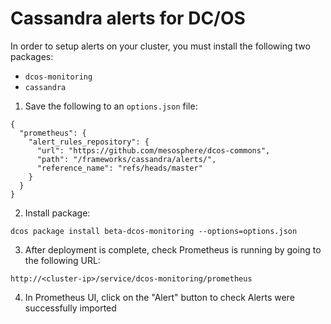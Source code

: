 # Cassandra alerts for DC/OS

In order to setup alerts on your cluster, you must install the following two packages:
- `dcos-monitoring`
- `cassandra`

1. Save the following to an `options.json` file:
```
{
  "prometheus": {
    "alert_rules_repository": {
      "url": "https://github.com/mesosphere/dcos-commons",
      "path": "/frameworks/cassandra/alerts/",
      "reference_name": "refs/heads/master"
    }
  }
}
``` 
2. Install package:
```
dcos package install beta-dcos-monitoring --options=options.json
```
3. After deployment is complete, check Prometheus is running by going to the following URL: 
```
http://<cluster-ip>/service/dcos-monitoring/prometheus
```
4. In Prometheus UI, click on the "Alert" button to check Alerts were successfully imported
